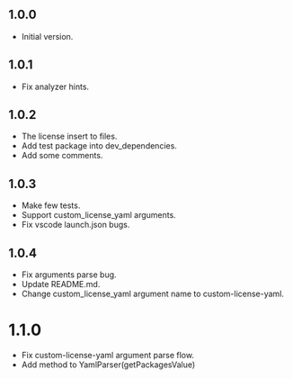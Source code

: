 ## 1.0.0

- Initial version.

## 1.0.1

- Fix analyzer hints.

## 1.0.2

- The license insert to files.
- Add test package into dev_dependencies.
- Add some comments.

## 1.0.3

- Make few tests.
- Support custom_license_yaml arguments.
- Fix vscode launch.json bugs.

## 1.0.4

- Fix arguments parse bug.
- Update README.md.
- Change custom_license_yaml argument name to custom-license-yaml.

# 1.1.0

- Fix custom-license-yaml argument parse flow.
- Add method to YamlParser(getPackagesValue)